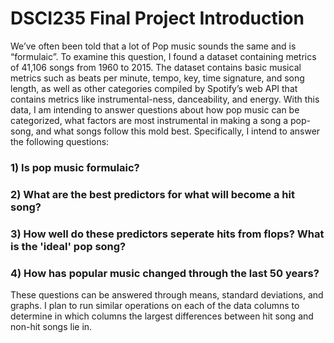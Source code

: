 # DSCI235 Final Project Introduction

We’ve often been told that a lot of Pop music sounds the same and is “formulaic”. To examine this question, I found a dataset containing metrics of 41,106 songs from 1960 to 2015. The dataset contains basic musical metrics such as beats per minute, tempo, key, time signature, and song length, as well as other categories compiled by Spotify’s web API that contains metrics like instrumental-ness, danceability, and energy. With this data, I am intending to answer questions about how pop music can be categorized, what factors are most instrumental in making a song a pop-song, and what songs follow this mold best. Specifically, I intend to answer the following questions:

### 1) Is pop music formulaic?

### 2) What are the best predictors for what will become a hit song?

### 3) How well do these predictors seperate hits from flops? What is the 'ideal' pop song?

### 4) How has popular music changed through the last 50 years?


These questions can be answered through means, standard deviations, and graphs. I plan to run similar operations on each of the data columns to determine in which columns the largest differences between hit song and non-hit songs lie in. 

